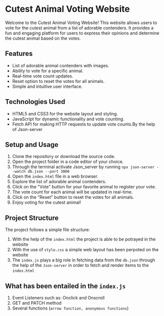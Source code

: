 # Cutest Animal Voting Website

Welcome to the Cutest Animal Voting Website! This website allows users to vote for the cutest animal from a list of adorable contenders. It provides a fun and engaging platform for users to express their opinions and determine the cutest animal based on the votes.

## Features

- List of adorable animal contenders with images.
- Ability to vote for a specific animal.
- Real-time vote count updates.
- Reset option to reset the votes for all animals.
- Simple and intuitive user interface.

## Technologies Used

- HTML5 and CSS3 for the website layout and styling.
- JavaScript for dynamic functionality and vote counting.
- Fetch API for making HTTP requests to update vote counts.By the help of Json-server

## Setup and Usage

1. Clone the repository or download the source code.
2. Open the project folder in a code editor of your choice.
3. Through the terminal activate Json_server by running `npx json-server --watch db.json --port 3000`
4. Open the `index.html` file in a web browser.
5. Explore the list of adorable animal contenders.
6. Click on the "Vote" button for your favorite animal to register your vote.
7. The vote count for each animal will be updated in real-time.
8. Click on the "Reset" button to reset the votes for all animals.
9. Enjoy voting for the cutest animal!

## Project Structure

The project follows a simple file structure:
1. With the help of the `index.html` the project is able to be potrayed in the website
2. With the use of `style.css` a simple web layout has been perpoted on the website
3. The `index.js` plays a big role in fetching data from the `db.json` through the help of the `Json-server` in order to fetch and render items to the `index.html`

## What has been entailed in the `index.js`

1. Event Listeners such as: Onclick and Onscroll
2. GET and PATCH method
3. Several functions (`arrow function, anonymous functions`)